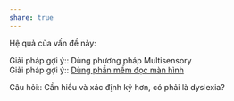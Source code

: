 ```yaml
---
share: true
---
```

Hệ quả của vấn đề này:


Giải pháp gợi ý:: Dùng phương pháp Multisensory  
Giải pháp gợi ý:: [Dùng phần mềm đọc màn hình](../../../3%20K%E1%BA%BF%20ho%E1%BA%A1ch%20h%E1%BB%97%20tr%E1%BB%A3/Gi%E1%BA%A3i%20ph%C3%A1p%20g%E1%BB%A3i%20%C3%BD/Can%20thi%E1%BB%87p%20th%E1%BB%83%20ch%E1%BA%A5t/D%C3%B9ng%20ph%E1%BA%A7n%20m%E1%BB%81m%20%C4%91%E1%BB%8Dc%20m%C3%A0n%20h%C3%ACnh.md)

Câu hỏi:: Cần hiểu và xác định kỹ hơn, có phải là dyslexia?

